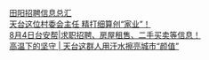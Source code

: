   
[田阳招聘信息总汇](http://www.dianyue.me/archives/652/04mnwkzswph12lq3/)  
[天台这位村委会主任 精打细算创“家业”！](http://www.dianyue.me/archives/750/anus5s95mppqfe1g/)  
[8月4日台安帮|求职招聘、房屋租售、二手买卖等信息！](http://www.dianyue.me/archives/099/u5d9qfuo0bcvtbjn/)  
[高温下的坚守 | 天台这群人用汗水擦亮城市“颜值”](http://www.dianyue.me/archives/733/44q2ft1ahsc9imse/)